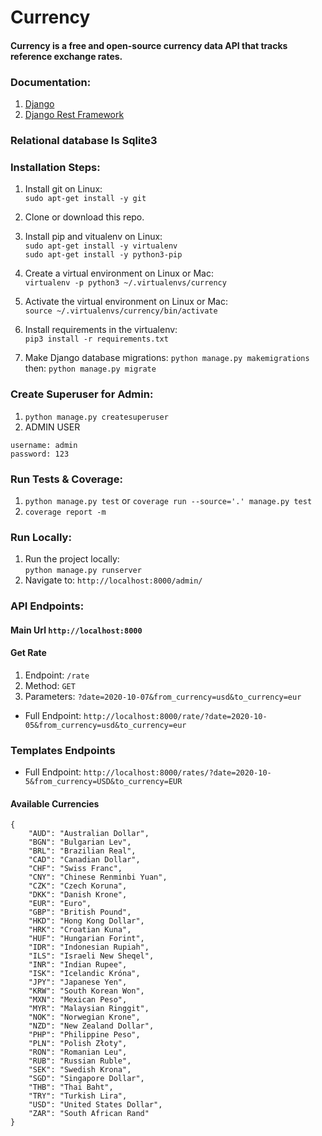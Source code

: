 
# Currency 
#### Currency is a free and open-source currency data API that tracks reference exchange rates.

### Documentation:

1. [Django](https://docs.djangoproject.com/en/2.0/releases/2.0/)
2. [Django Rest Framework](https://www.django-rest-framework.org/)

### Relational database Is Sqlite3

### Installation Steps:
1. Install git on Linux:  
`sudo apt-get install -y git`
2. Clone or download this repo.
3. Install pip and vitualenv on Linux:  
`sudo apt-get install -y virtualenv`  
`sudo apt-get install -y python3-pip`

4. Create a virtual environment on Linux or Mac:  
`virtualenv -p python3 ~/.virtualenvs/currency`
5. Activate the virtual environment on Linux or Mac:  
`source ~/.virtualenvs/currency/bin/activate`

6. Install requirements in the virtualenv:  
`pip3 install -r requirements.txt`
8. Make Django database migrations:
`python manage.py makemigrations`
then: `python manage.py migrate`


### Create Superuser for Admin:
1. `python manage.py createsuperuser`
2. ADMIN USER
```
username: admin
password: 123
```

### Run Tests & Coverage:
1. `python manage.py test` or `coverage run --source='.' manage.py test`
2. `coverage report -m`

### Run Locally:
1. Run the project locally:  
`python manage.py runserver`
2. Navigate to: `http://localhost:8000/admin/`

### API Endpoints:
#### Main Url `http://localhost:8000`
#### Get Rate
1. Endpoint: `/rate`
2. Method: `GET`
3. Parameters: `?date=2020-10-07&from_currency=usd&to_currency=eur`
- Full Endpoint: `http://localhost:8000/rate/?date=2020-10-05&from_currency=usd&to_currency=eur`

### Templates Endpoints
- Full Endpoint: `http://localhost:8000/rates/?date=2020-10-5&from_currency=USD&to_currency=EUR`


#### Available Currencies

```
{
    "AUD": "Australian Dollar",
    "BGN": "Bulgarian Lev",
    "BRL": "Brazilian Real",
    "CAD": "Canadian Dollar",
    "CHF": "Swiss Franc",
    "CNY": "Chinese Renminbi Yuan",
    "CZK": "Czech Koruna",
    "DKK": "Danish Krone",
    "EUR": "Euro",
    "GBP": "British Pound",
    "HKD": "Hong Kong Dollar",
    "HRK": "Croatian Kuna",
    "HUF": "Hungarian Forint",
    "IDR": "Indonesian Rupiah",
    "ILS": "Israeli New Sheqel",
    "INR": "Indian Rupee",
    "ISK": "Icelandic Króna",
    "JPY": "Japanese Yen",
    "KRW": "South Korean Won",
    "MXN": "Mexican Peso",
    "MYR": "Malaysian Ringgit",
    "NOK": "Norwegian Krone",
    "NZD": "New Zealand Dollar",
    "PHP": "Philippine Peso",
    "PLN": "Polish Złoty",
    "RON": "Romanian Leu",
    "RUB": "Russian Ruble",
    "SEK": "Swedish Krona",
    "SGD": "Singapore Dollar",
    "THB": "Thai Baht",
    "TRY": "Turkish Lira",
    "USD": "United States Dollar",
    "ZAR": "South African Rand"
}
```